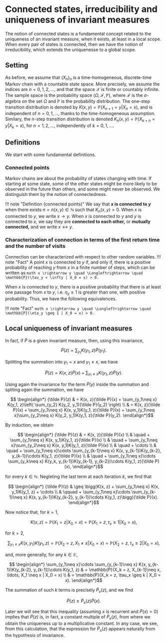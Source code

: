 # Connected states, irreducibility and uniqueness of invariant measures

The notion of connected states is a fundamental concept related to the uniqueness of an invariant measure, when it exists, at least in a local scope. When every pair of states is connected, then we have the notion of irreducibility, which extends the uniquenesse to a global scope.

## Setting

As before, we assume that $(X_n)_n$ is a time-homogeneous, discrete-time Markov chain with a countable state space. More precisely, we assume the indices are $n=0, 1, 2, \ldots,$ and that the space $\mathcal{X}$ is finite or countably infinite. The sample space is the probability space $(\Omega, \mathcal{F}, \mathbb{P}),$ where $\mathcal{F}$ is the $\sigma$-algebra on the set $\Omega$ and $\mathbb{P}$ is the probability distribution. The one-step transition distribution is denoted by $K(x, y) = \mathbb{P}(X_{n+1} = y | X_n = x),$ and is independent of $n=0, 1, \ldots,$ thanks to the time-homogeneous assumption. Similary, the $n$-step transition distribution is denoted $K_n(x, y) = \mathbb{P}(X_{k+n} = y | X_k = x),$ for $n=1, 2, \ldots,$ independently of $k=0, 1, \ldots.$

## Definitions

We start with some fundamental definitions.

### Connected points

Markov chains are about the probability of states changing with time. If starting at some state, some of the other states might be more likely to be observed in the future than others, and some might never be observed. We distinguish them by the notion of connectedness.

!!! note "Definition (connected points)"
    We say that **$x$ is connected to $y$** when there exists $n=n(x, y)\in\mathbb{N}$ such that $K_n(x, y) > 0.$ When $x$ is connected to $y$, we write $x \rightarrow y.$ When $x$ is connected to $y$ and $y$ is connected to $x,$ we say they are **connected to each other,** or **mutually connected,** and we write $x \leftrightarrow y.$

### Characterization of connection in terms of the first return time and the number of visits

Connection can be characterized with respect to other random variables.
!!! note "Fact"
    A point $x$ is connected to $y$ if, and only if, there is a positive probability of reaching $y$ from $x$ in a finite number of steps, which can be written as
    ```math
        x \rightarrow y \quad \Longleftrightarrow \quad \mathbb{P}(\tau_y < \infty | X_0 = x) > 0.
    ```

When $x$ is connected to $y,$ there is a positive probability that there is at least one passage from $x$ to $y,$ i.e. $\eta_y \geq 1$ is greater than one, with positive probability. Thus, we have the following equivalences.

!!! note "Fact"
    ```math
        x \rightarrow y \quad \Longleftrightarrow \quad \mathbb{P}(\eta_y \geq 1 | X_0 = x) > 0.
    ```

## Local uniqueness of invariant measures

In fact, if ${\tilde P}$ is a given invariant measure, then, using this invariance,
```math
    {\tilde P}(z) = \sum_{y_1} K(y_1, z){\tilde P}(y_1).
```
Splitting the summation into $y_1=x$ and $y_1\neq x,$ we have
```math
    {\tilde P}(z) = K(x, z){\tilde P}(x) + \sum_{y_1\neq x} K(y_1, z){\tilde P}(y).
```
Using again the invariance for the term ${\tilde P}(y)$ inside the summation and spliting again the summation, we have
```math
    \begin{align*}
        {\tilde P}(z) & = K(x, z){\tilde P}(x) + \sum_{y_1\neq x} K(y_1, z)\left( \sum_{y_2} K(y_2, y_1){\tilde P}(y_2) \right) \\
        & = K(x, z){\tilde P}(x) + \sum_{y_1\neq x} K(x, y_1)K(y_1, z){\tilde P}(x) + \sum_{y_1\neq x}\sum_{y_2\neq x} K(y_2, y_1)K(y_1, z){\tilde P}(y_2).
    \end{align*}
```
By induction, we obtain
```math
    \begin{align*}
        {\tilde P}(z) & = K(x, z){\tilde P}(x) \\
        & \quad + \sum_{y_1\neq x} K(x, y_1)K(y_1, z){\tilde P}(x) \\
        & \quad + \sum_{y_1\neq x}\sum_{y_2\neq x} K(x, y_1)K(y_1, z){\tilde P}(x) \\
        & \quad + \cdots \\
        & \quad + \sum_{y_1\neq x}\cdots \sum_{y_{k-1}\neq x} K(x, y_{k-1})K(y_{k-2}, y_{k-1})\cdots K(y_1, z){\tilde P}(x) \\
        & \quad + \sum_{y_1\neq x}\cdots \sum_{y_k\neq x} K(y_k, y_{k-1})K(y_{k-1}, y_{k-2})\cdots K(y_1, z){\tilde P}(x),
    \end{align*}
```
for every $k\in\mathbb{N}.$ Negleting the last term at each iteration $k,$ we find that
```math
    \begin{align*}
        {\tilde P}(z) & \geq \bigg(K(x, z) + \sum_{y_1\neq x} K(x, y_1)K(y_1, z) + \cdots \\
        & \qquad + \sum_{y_1\neq x}\cdots \sum_{y_{k-1}\neq x} K(x, y_{k-1})K(y_{k-2}, y_{k-1})\cdots K(y_1, z)\bigg){\tilde P}(x).
    \end{align*}
```
Now notice that, for $k=1,$
```math
    K(x, z) = \mathbb{P}(X_1 = z | X_0 = x) = \mathbb{P}(X_1 = z, \tau_x \geq 1 | X_0 = x),
```
for $k=2,$
```math
    \sum_{y_1\neq x} K(x, y_1)K(y_1, z) = \mathbb{P}(X_2 = z, X_1 \neq x | X_0 = x) = \mathbb{P}(X_2 = z, \tau_x \geq 2 | X_0 = x),
```
and, more generally, for any $k\in\mathbb{K},$
```math
    \begin{align*}
        \sum_{y_1\neq x}\cdots \sum_{y_{k-1}\neq x} K(x, y_{k-1})K(y_{k-2}, y_{k-1})\cdots K(y_1, z) & = \mathbb{P}(X_k = z, X_{k-1}\neq x, \ldots, X_1 \neq x | X_0 = x) \\
        & = \mathbb{P}(X_k = z, \tau_x \geq k | X_0 = x).
    \end{align*}
```
The summation of such $k$ terms is precisely ${\tilde P}_x(z),$ and we find
```math
    {\tilde P}(z) \geq {\tilde P}_x(z){\tilde P}(x).
```
Later we will see that this inequality (assuming $x$ is recurrent and ${\tilde P}(x) > 0$) implies that ${\tilde P}(z)$ is, in fact, a constant multiple of ${\tilde P}_x(z),$ from where we obtain the uniqueness up to a multiplicative constant. In any case, we see, from this calculation, that the expression for ${\tilde P}_x(z)$ appears naturally from the hypothesis of invariance.
